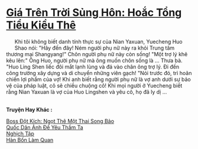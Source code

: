 <a href="https://truyentiki.com/gia-tren-troi-sung-hon-hoac-tong-tieu-kieu-the.33469/" title="Giá Trên Trời Sủng Hôn: Hoắc Tổng Tiểu Kiều Thê"><h1>Giá Trên Trời Sủng Hôn: Hoắc Tổng Tiểu Kiều Thê</h1></a><div style="display:table"><img align="right" style="float: left; padding: 10px;" src="https://truyentiki.com/images/story/200x260/33469.jpg" alt="">Khi tôi không biết danh tính thực sự của Nian Yaxuan, Yuecheng Huo Shao nói: "Hãy đến đây! Ném người phụ nữ này ra khỏi Trung tâm thương mại Shangyang!" Chôn người phụ nữ này còn sống! "Một trợ lý khẽ kêu lên:" Ông Huo, người phụ nữ mà ông muốn chôn sống là ... Thưa bà. "Huo Ling Shen liếc đôi mắt lạnh lùng và đá vào chân ông trợ lý. Đi đến công trường xây dựng và di chuyển những viên gạch! "Nói trước đó, trì hoãn chiến lợi phẩm của vợ! Khi anh biết rằng người phụ nữ là vợ anh dưới sự bảo vệ của pháp luật, cô sẽ chiều chuộng cô! Khi mọi người ở Yuecheng biết rằng Nian Yaxuan là vợ của Huo Lingshen và yêu cô, họ đã ly dị ...</div><p><br><b>Truyện Hay Khác :</b></p><a href="https://truyentiki.com/boss-dot-kich-ngot-the-mot-thai-song-bao.33468/" alt="Boss Đột Kích: Ngọt Thê Một Thai Song Bảo">Boss Đột Kích: Ngọt Thê Một Thai Song Bảo</a><br/><a href="https://github.com/nownovels/top500/tree/master/truyenhay/33884/" alt="Quốc Dân Ảnh Đế Yêu Thầm Ta">Quốc Dân Ảnh Đế Yêu Thầm Ta</a><br/><a href="https://github.com/nownovels/top500/tree/master/truyenhay/33784/" alt="Nghịch Tập">Nghịch Tập</a><br/><a href="https://github.com/nownovels/top500/tree/master/truyenhay/33670/" alt="Hàn Bốn Làm Quan">Hàn Bốn Làm Quan</a><br/>